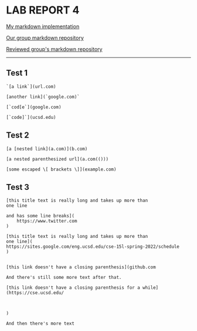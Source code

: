 # LAB REPORT 4

[My markdown implementation](https://github.com/j02ephlee/markdown-parser)

[Our group markdown repository](https://github.com/NuojinliXu/markdown-parser)

[Reviewed group's markdown repository](https://github.com/NLChung9/markdown-parser)

---

## Test 1

```
`[a link`](url.com)

[another link](`google.com)`

[`cod[e`](google.com)

[`code]`](ucsd.edu)
```



## Test 2

```
[a [nested link](a.com)](b.com)

[a nested parenthesized url](a.com(()))

[some escaped \[ brackets \]](example.com)
```


## Test 3 

```
[this title text is really long and takes up more than 
one line

and has some line breaks](
    https://www.twitter.com
)

[this title text is really long and takes up more than 
one line](
https://sites.google.com/eng.ucsd.edu/cse-15l-spring-2022/schedule
)


[this link doesn't have a closing parenthesis](github.com

And there's still some more text after that.

[this link doesn't have a closing parenthesis for a while](https://cse.ucsd.edu/



)

And then there's more text
```
 
